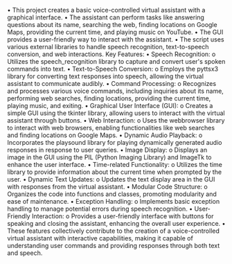 •	This project creates a basic voice-controlled virtual assistant with a graphical interface.
•	The assistant can perform tasks like answering questions about its name, searching the web, finding locations on Google Maps, providing the current time, and playing music on YouTube.
•	The GUI provides a user-friendly way to interact with the assistant.
•	The script uses various external libraries to handle speech recognition, text-to-speech conversion, and web interactions.
Key Features:
•	Speech Recognition:
o	Utilizes the speech_recognition library to capture and convert user's spoken commands into text.
•	Text-to-Speech Conversion:
o	Employs the pyttsx3 library for converting text responses into speech, allowing the virtual assistant to communicate audibly.
•	Command Processing:
o	Recognizes and processes various voice commands, including inquiries about its name, performing web searches, finding locations, providing the current time, playing music, and exiting.
•	Graphical User Interface (GUI):
o	Creates a simple GUI using the tkinter library, allowing users to interact with the virtual assistant through buttons.
•	Web Interaction:
o	Uses the webbrowser library to interact with web browsers, enabling functionalities like web searches and finding locations on Google Maps.
•	Dynamic Audio Playback:
o	Incorporates the playsound library for playing dynamically generated audio responses in response to user queries.
•	Image Display:
o	Displays an image in the GUI using the PIL (Python Imaging Library) and ImageTk to enhance the user interface.
•	Time-related Functionality:
o	Utilizes the time library to provide information about the current time when prompted by the user.
•	Dynamic Text Updates:
o	Updates the text display area in the GUI with responses from the virtual assistant.
•	Modular Code Structure:
o	Organizes the code into functions and classes, promoting modularity and ease of maintenance.
•	Exception Handling:
o	Implements basic exception handling to manage potential errors during speech recognition.
•	User-Friendly Interaction:
o	Provides a user-friendly interface with buttons for speaking and closing the assistant, enhancing the overall user experience.
•	These features collectively contribute to the creation of a voice-controlled virtual assistant with interactive capabilities, making it capable of understanding user commands and providing responses through both text and speech.

